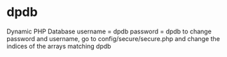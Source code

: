# dpdb
Dynamic PHP Database
username = dpdb
password = dpdb
to change password and username, go to config/secure/secure.php and change the indices of the arrays matching dpdb
